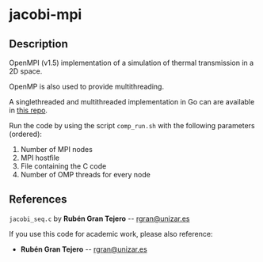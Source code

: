 # jacobi-mpi

## Description

OpenMPI (v1.5) implementation of a simulation of thermal transmission in a 2D space.

OpenMP is also used to provide multithreading.

A singlethreaded and multithreaded implementation in Go can are available in [this repo](https://github.com/mcanalesmayo/jacobi-go).

Run the code by using the script ``comp_run.sh`` with the following parameters (ordered):
1. Number of MPI nodes
2. MPI hostfile
3. File containing the C code
4. Number of OMP threads for every node

## References

``jacobi_seq.c`` by **Rubén Gran Tejero** -- rgran@unizar.es

If you use this code for academic work, please also reference:
* **Rubén Gran Tejero** -- rgran@unizar.es
